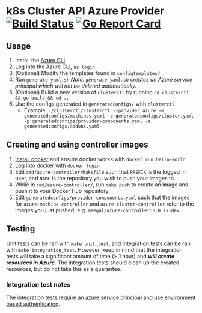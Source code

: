 # k8s Cluster API Azure Provider [![Build Status](https://travis-ci.org/platform9/azure-provider.svg?branch=master)](https://travis-ci.org/platform9/azure-provider) [![Go Report Card](https://goreportcard.com/badge/github.com/platform9/azure-provider)](https://goreportcard.com/report/github.com/platform9/azure-provider)

## Usage
1. Install the [Azure CLI](https://docs.microsoft.com/en-us/cli/azure/install-azure-cli?view=azure-cli-latest)
2. Log into the Azure CLI, `az login`
3. (Optional) Modify the templates found in `configtemplates/` 
4. Run `generate-yaml.sh`   _Note: `generate-yaml.sh` creates an Azure service principal which will not be deleted automatically._
5. (Optional) Build a new version of `clusterctl` by running `cd clusterctl && go build && cd ..`
5. Use the configs generated in `generatedconfigs/` with `clusterctl`
    * Example: `./clusterctl/clusterctl --provider azure -m generatedconfigs/machines.yaml -c generatedconfigs/cluster.yaml -p generatedconfigs/provider-components.yaml -a generatedconfigs/addons.yaml`

## Creating and using controller images
1. [Install docker](https://docs.docker.com/install/#supported-platforms) and ensure docker works with `docker run hello-world`
2. Log into docker with `docker login`
3. Edit `cmd/azure-controller/Makefile` such that `PREFIX` is the logged in user, and `NAME` is the repository you wish to push your images to.
4. While in `cmd/azure-controller/`, run `make push` to create an image and push it to your Docker Hub repository.
5. Edit `generatedconfigs/provider-components.yaml` such that the images for `azure-machine-controller` and `azure-cluster-controller` refer to the images you just pushed, e.g. `meegul/azure-controller:0.0.17-dev`


## Testing
Unit tests can be ran with `make unit_test`, and integration tests can be ran with `make integration_test`. However, keep in mind that the integration tests will take a significant amount of time (> 1 hour) and _**will create resources in Azure**_. The integration tests should clean up the created resources, but do not take this as a guarantee.
### Integration test notes
The integration tests require an azure service principal and use [environment based authentication](https://docs.microsoft.com/en-us/go/azure/azure-sdk-go-authorization#use-environment-based-authentication).